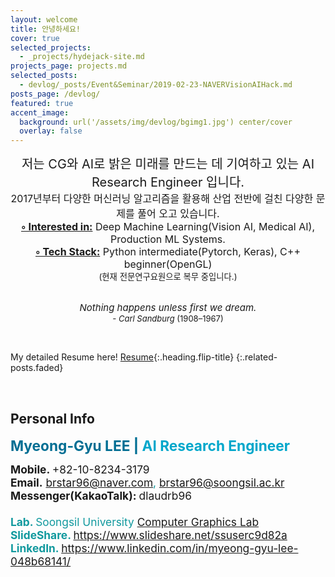 ```yaml
---
layout: welcome
title: 안녕하세요!
cover: true
selected_projects:
  - _projects/hydejack-site.md
projects_page: projects.md
selected_posts:
  - devlog/_posts/Event&Seminar/2019-02-23-NAVERVisionAIHack.md
posts_page: /devlog/
featured: true
accent_image: 
  background: url('/assets/img/devlog/bgimg1.jpg') center/cover
  overlay: false
---
```


<center>
<span style="font-size:15pt">저는 CG와 AI로 밝은 미래를 만드는 데 기여하고 있는 AI Research Engineer 입니다.</span><br>
<span style="font-size:12pt">2017년부터 다양한 머신러닝 알고리즘을 활용해 산업 전반에 걸친 다양한 문제를 풀어 오고 있습니다.</span><br>
<span style="font-size:12pt"><b><u>◦ Interested in:</u></b> Deep Machine Learning(Vision AI, Medical AI), Production ML Systems.</span><br>
<span style="font-size:12pt"><b><u>◦ Tech Stack:</u></b> Python intermediate(Pytorch, Keras), C++ beginner(OpenGL)</span><br>
<span style="font-size:10pt">(현재 전문연구요원으로 복무 중입니다.)</span><br><br>

<span style="font-size: 15px;"><i>Nothing happens unless first we dream.</i></span><br>
<span style="font-size: 13px;"><i>- Carl Sandburg </i>(1908–1967)</span>
</center><br>

My detailed Resume here! [Resume]{:.heading.flip-title}
{:.related-posts.faded}

[Resume]: ./resume.md

<br>

## Personal Info

<b><span lang="EN-US" style="font-size:17pt;color:#006e93">Myeong-Gyu LEE | </span><span lang="EN-US" style="font-size:17.0pt;color:#00a7cb">AI Research Engineer</span></b><br>
<p align="left" style="text-align:left;text-autospace:ideograph-numeric ideograph-other;word-break:keep-all"> 

<span lang="EN-US" style="font-size:13pt;color:#11999e"><a rel="noreferrer noopener" target="_blank"><b>Mobile. </b>+82-10-8234-3179</a></span><br>
<span lang="EN-US" style="font-size:13pt;color:#11999e"><a rel="noreferrer noopener" target="_blank"><b>Email.</b> <a href="mailto:brstar96@naver.com" target="_blank" rel="noreferrer noopener">brstar96@naver.com</a>, <a href="mailto:brstar96@soongsil.ac.kr" target="_blank" rel="noreferrer noopener">brstar96@soongsil.ac.kr</a><br>
<span lang="EN-US" style="font-size:13pt;color:#11999e"><a rel="noreferrer noopener" target="_blank"><b>Messenger(KakaoTalk): </b> dlaudrb96</a></span><br><br>
<span lang="EN-US" style="font-size:13pt;color:#11999e"><b>Lab. </b>Soongsil University <a href="http://cglab.ssu.ac.kr/" target="_blank">Computer Graphics Lab</a></span><br>
<span lang="EN-US" style="font-size:13pt;color:#11999e"><b>SlideShare. </b><a href="https://www.slideshare.net/ssuserc9d82a" target="_blank">https://www.slideshare.net/ssuserc9d82a</a></span><br>
<span lang="EN-US" style="font-size:13pt;color:#11999e"><b>LinkedIn. </b><a href="https://www.linkedin.com/in/myeong-gyu-lee-048b68141/" target="_blank">https://www.linkedin.com/in/myeong-gyu-lee-048b68141/</a></span><br><br>

